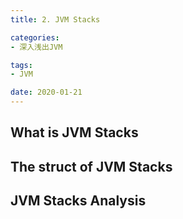 ```yaml
---
title: 2. JVM Stacks

categories:
- 深入浅出JVM

tags:
- JVM

date: 2020-01-21
---
```


## What is JVM Stacks

## The struct of JVM Stacks

## JVM Stacks Analysis
